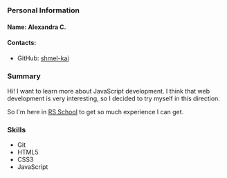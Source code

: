 ### Personal Information
#### Name: Alexandra C.

#### Contacts: 

- GitHub: [shmel-kai](https://github.com/shmel-kai/)

### Summary
Hi! I want to learn more about JavaScript development. I think that web development is very interesting, so I decided to try myself in this direction.

So I'm here in [RS School](https://rs.school/) to get so much experience I can get.

### Skills

- Git
- HTML5
- CSS3
- JavaScript
